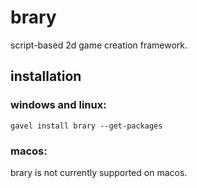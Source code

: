 # brary

script-based 2d game creation framework.

## installation
### windows and linux:
```commandline
gavel install brary --get-packages
```
### macos:
brary is not currently supported on macos.